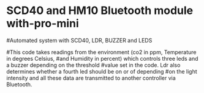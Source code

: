 # SCD40 and HM10 Bluetooth module with-pro-mini 
#Automated system with SCD40, LDR, BUZZER and LEDS


#This code takes readings from the environment (co2 in ppm, Temperature in degrees Celsius,
#and Humidity in percent) which controls three leds and a buzzer depending on the threshold
#value set in the code. Ldr also determines whether a fourth led should be on or of depending 
#on the light intensity and all these data are transmitted to another controller via Bluetooth.

